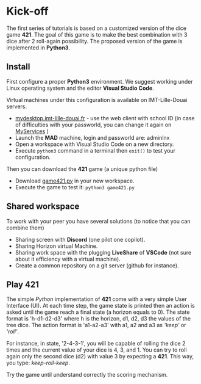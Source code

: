 # Kick-off

The first series of tutorials is based on a customized version of the dice game **421**.
The goal of this game is to make the best combination with 3 dice after 2 roll-again possibility.
The proposed version of the game is implemented in **Python3**.

## Install

First configure a proper **Python3** environment.
We suggest working under Linux operating system and the editor **Visual Studio Code**.

Virtual machines under this configuration is available on IMT-Lille-Douai servers.

- [mydesktop.imt-lille-douai.fr](https://mydesktop.imt-lille-douai.fr) - use the web client with school ID (in case of difficulties with your passworld, you can change it again on [MyServices](myservices.imt-lille-douai.fr/) )
- Launch the **MAD** machine, login and passworld are: adminlnx
- Open a workspace with Visual Studio Code on a new directory.
- Execute `python3` command in a terminal then `exit()` to test your configuration.

Then you can download the **421** game (a unique python file)

- Download [game421.py](https://raw.githubusercontent.com/ceri-num/module-DUU/master/codes/game421.py) in your new workspace.
- Execute the game to test it: `python3 game421.py`

## Shared workspace

To work with your peer you have several solutions (to notice that you can combine them)

- Sharing screen with **Discord** (one pilot one copilot).
- Sharing Horizon virtual Machine.
- Sharing work space with the plugging **LiveShare** of **VSCode** (not sure about it efficiency with a virtual machine).
- Create a common repository on a git server (github for instance).

## Play 421

The simple *Python* implementation of **421** come with a very simple User Interface (UI).
At each time step, the game state is printed then an action is asked until the game reach a final state (a horizon equals to 0).
The state format is 'h-d1-d2-d3' where h is the horizon, d1, d2, d3 the values of the tree dice.
The action format is 'a1-a2-a3' with a1, a2 and a3 as *'keep'* or *'roll'*.

For instance, in state, '2-4-3-1', you will be capable of rolling the dice 2 times and the current value of your dice is 4, 3, and 1.
You can try to roll again only the second dice (d2) with value 3 by expecting a **421**.
This way, you type: *keep-roll-keep*.

Try the game until understand correctly the scoring mechanism.

